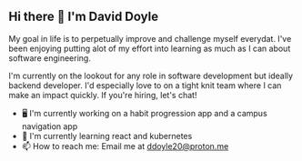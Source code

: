 ## Hi there 👋 I'm David Doyle

My goal in life is to perpetually improve and challenge myself everydat. I've been enjoying putting alot of my effort into learning as much as I can about software engineering.

I'm currently on the lookout for any role in software development but ideally backend developer. I'd especially love to on a tight knit team where I can make an impact quickly. If you're hiring, let's chat!

- 🖥️ I'm currently working on a habit progression app and a campus navigation app
- 🌱 I'm currently learning react and kubernetes
- 📫 How to reach me: Email me at ddoyle20@proton.me
